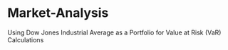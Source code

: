 # Market-Analysis
 Using Dow Jones Industrial Average as a Portfolio for Value at Risk (VaR) Calculations
